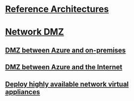 # [Reference Architectures](/azure/architecture)
# [Network DMZ](./index.md)
## [DMZ between Azure and on-premises](./secure-vnet-hybrid.md)
## [DMZ between Azure and the Internet](./secure-vnet-dmz.md)
## [Deploy highly available network virtual appliances](./nva-ha.md)